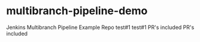 # multibranch-pipeline-demo
Jenkins Multibranch Pipeline Example Repo
test#1
test#1
PR's included
PR's included
